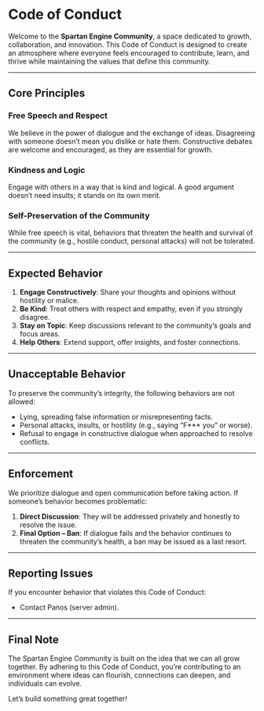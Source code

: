 # Code of Conduct  

Welcome to the **Spartan Engine Community**, a space dedicated to growth, collaboration, and innovation. This Code of Conduct is designed to create an atmosphere where everyone feels encouraged to contribute, learn, and thrive while maintaining the values that define this community.  

---

## **Core Principles**  

### **Free Speech and Respect**  
We believe in the power of dialogue and the exchange of ideas. Disagreeing with someone doesn’t mean you dislike or hate them. Constructive debates are welcome and encouraged, as they are essential for growth.  

### **Kindness and Logic**  
Engage with others in a way that is kind and logical. A good argument doesn’t need insults; it stands on its own merit.  

### **Self-Preservation of the Community**  
While free speech is vital, behaviors that threaten the health and survival of the community (e.g., hostile conduct, personal attacks) will not be tolerated.  

---

## **Expected Behavior**  

1. **Engage Constructively**: Share your thoughts and opinions without hostility or malice.  
2. **Be Kind**: Treat others with respect and empathy, even if you strongly disagree.  
3. **Stay on Topic**: Keep discussions relevant to the community’s goals and focus areas.  
4. **Help Others**: Extend support, offer insights, and foster connections.  

---

## **Unacceptable Behavior**  

To preserve the community’s integrity, the following behaviors are not allowed:  

- Lying, spreading false information or misrepresenting facts.  
- Personal attacks, insults, or hostility (e.g., saying “F*** you” or worse).
- Refusal to engage in constructive dialogue when approached to resolve conflicts.  

---

## **Enforcement**  

We prioritize dialogue and open communication before taking action. If someone’s behavior becomes problematic:  

1. **Direct Discussion**: They will be addressed privately and honestly to resolve the issue.  
2. **Final Option – Ban**: If dialogue fails and the behavior continues to threaten the community’s health, a ban may be issued as a last resort.  

---

## **Reporting Issues**  

If you encounter behavior that violates this Code of Conduct:  
- Contact Panos (server admin).  



---

## **Final Note**  

The Spartan Engine Community is built on the idea that we can all grow together. By adhering to this Code of Conduct, you’re contributing to an environment where ideas can flourish, connections can deepen, and individuals can evolve.  

Let’s build something great together!  
